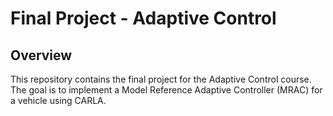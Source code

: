# Final Project - Adaptive Control

## Overview
This repository contains the final project for the Adaptive Control course. 
The goal is to implement a Model Reference Adaptive Controller (MRAC) for a vehicle using CARLA.



